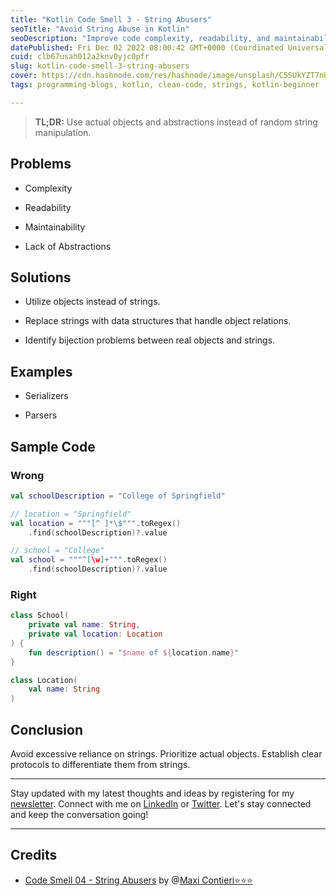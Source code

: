 ```yaml
---
title: "Kotlin Code Smell 3 - String Abusers"
seoTitle: "Avoid String Abuse in Kotlin"
seoDescription: "Improve code complexity, readability, and maintainability in Kotlin by using real objects instead of excessive string manipulation."
datePublished: Fri Dec 02 2022 08:00:42 GMT+0000 (Coordinated Universal Time)
cuid: clb67usah012a2knv0yjc0pfr
slug: kotlin-code-smell-3-string-abusers
cover: https://cdn.hashnode.com/res/hashnode/image/unsplash/C5SUkYZT7nU/upload/v1669832838326/gSAr6Ry6C.jpeg
tags: programming-blogs, kotlin, clean-code, strings, kotlin-beginner

---
```


> **TL;DR:** Use actual objects and abstractions instead of random string manipulation.

## Problems

* Complexity
    
* Readability
    
* Maintainability
    
* Lack of Abstractions
    

## Solutions

* Utilize objects instead of strings.
    
* Replace strings with data structures that handle object relations.
    
* Identify bijection problems between real objects and strings.
    

## Examples

* Serializers
    
* Parsers
    

## Sample Code

### Wrong

```kotlin
val schoolDescription = "College of Springfield"

// location = "Springfield"
val location = """[^ ]*\$""".toRegex()
    .find(schoolDescription)?.value

// school = "College"
val school = """^[\w]+""".toRegex()
    .find(schoolDescription)?.value
```

### Right

```kotlin
class School(
    private val name: String,
    private val location: Location
) {
    fun description() = "$name of ${location.name}"
}

class Location(
    val name: String
)
```

## Conclusion

Avoid excessive reliance on strings. Prioritize actual objects. Establish clear protocols to differentiate them from strings.

---

Stay updated with my latest thoughts and ideas by registering for my [newsletter](https://yonatankarp.com/newsletter). Connect with me on [LinkedIn](https://www.linkedin.com/in/yonatankarp/) or [Twitter](https://twitter.com/yonatan_karp). Let's stay connected and keep the conversation going!

---

## Credits

* [Code Smell 04 - String Abusers](https://maximilianocontieri.com/code-smell-04-string-abusers) by @[Maxi Contieri⭐⭐⭐](@mcsee)